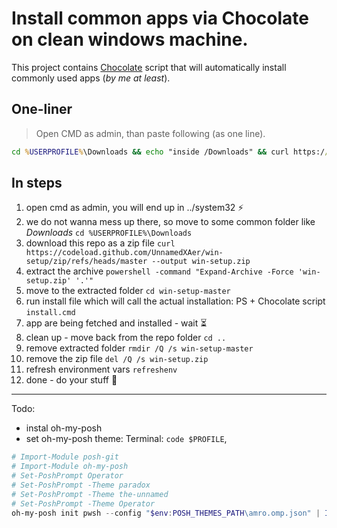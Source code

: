 
# Install common apps via Chocolate on clean windows machine.

This project contains [Chocolate](https://docs.chocolatey.org/en-us/) script that will automatically install commonly used apps (*by me at least*).

## One-liner

> Open CMD as admin, than paste following (as one line).

```bat
cd %USERPROFILE%\Downloads && echo "inside /Downloads" && curl https://codeload.github.com/UnnamedXAer/win-setup/zip/refs/heads/master --output win-setup.zip && echo "got archive" && powershell -command "Expand-Archive -Force 'win-setup.zip' '.'" && echo "unpacked" && cd win-setup-master && echo "starting installation scripts" && install.cmd && echo "installed" && echo "about to clean up" && cd .. && rmdir /Q /s win-setup-master & del /Q /s win-setup.zip & refreshenv & echo . & echo I'm done!
```

## In steps

1. open cmd as admin, you will end up in ../system32 ⚡
2. we do not wanna mess up there, so move to some common folder like *Downloads* `cd %USERPROFILE%\Downloads`
3. download this repo as a zip file `curl https://codeload.github.com/UnnamedXAer/win-setup/zip/refs/heads/master --output win-setup.zip`
4. extract the archive `powershell -command "Expand-Archive -Force 'win-setup.zip' '.'"`
5. move to the extracted folder `cd win-setup-master`
6. run install file which will call the actual installation: PS + Chocolate script  `install.cmd`
7. app are being fetched and installed - wait ⏳
8. clean up - move back from the repo folder `cd ..`
9.  remove extracted folder `rmdir /Q /s win-setup-master`
10. remove the zip file `del /Q /s win-setup.zip`
11. refresh environment vars `refreshenv`
12. done - do your stuff 🎉

-----------------------------
Todo:
 - instal oh-my-posh
 - set oh-my-posh theme: 
  Terminal: `code $PROFILE`,  
  ```powershell
  # Import-Module posh-git
  # Import-Module oh-my-posh
  # Set-PoshPrompt Operator
  # Set-PoshPrompt -Theme paradox
  # Set-PoshPrompt -Theme the-unnamed
  # Set-PoshPrompt -Theme Operator
  oh-my-posh init pwsh --config "$env:POSH_THEMES_PATH\amro.omp.json" | Invoke-Expression
  ```
